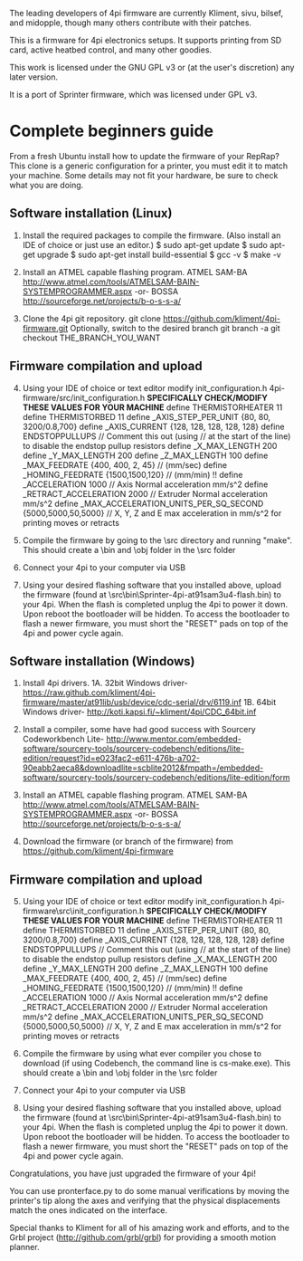 The leading developers of 4pi firmware are currently Kliment, sivu, bilsef, and midopple, though many others contribute with their patches.

This is a firmware for 4pi electronics setups. It supports printing from SD card, active heatbed control, and many other goodies.

This work is licensed under the GNU GPL v3 or (at the user's discretion) any later version.

It is a port of Sprinter firmware, which was licensed under GPL v3.

Complete beginners guide
=======================

From a fresh Ubuntu install how to update the firmware of your RepRap?
This clone is a generic configuration for a printer, you must edit it to match your machine.
Some details may not fit your hardware, be sure to check what you are doing.

Software installation (Linux)
----------------------

1. Install the required packages to compile the firmware. (Also install an IDE of choice or just use an editor.)
   $ sudo apt-get update
   $ sudo apt-get upgrade
   $ sudo apt-get install build-essential
   $ gcc -v
   $ make -v

2. Install an ATMEL capable flashing program.
   ATMEL SAM-BA
   http://www.atmel.com/tools/ATMELSAM-BAIN-SYSTEMPROGRAMMER.aspx
    -or-
   BOSSA
   http://sourceforge.net/projects/b-o-s-s-a/

3. Clone the 4pi git repository. 
   git clone  https://github.com/kliment/4pi-firmware.git
Optionally, switch to the desired branch
   git branch -a
   git checkout THE_BRANCH_YOU_WANT
  
Firmware compilation and upload
-------------------------------

4. Using your IDE of choice or text editor modify init_configuration.h
   4pi-firmware/src/init_configuration.h
   **SPECIFICALLY CHECK/MODIFY THESE VALUES FOR YOUR MACHINE**
  define THERMISTORHEATER 11
  define THERMISTORBED 11
  define _AXIS_STEP_PER_UNIT {80, 80, 3200/0.8,700}
  define _AXIS_CURRENT {128, 128, 128, 128, 128}
  define ENDSTOPPULLUPS // Comment this out (using // at the start of the line) to disable the endstop pullup resistors
  define _X_MAX_LENGTH 200
  define _Y_MAX_LENGTH 200
  define _Z_MAX_LENGTH 100
  define _MAX_FEEDRATE {400, 400, 2, 45} // (mm/sec)
  define _HOMING_FEEDRATE {1500,1500,120} // (mm/min) !!
  define _ACCELERATION 1000 // Axis Normal acceleration mm/s^2
  define _RETRACT_ACCELERATION 2000 // Extruder Normal acceleration mm/s^2
  define _MAX_ACCELERATION_UNITS_PER_SQ_SECOND {5000,5000,50,5000} // X, Y, Z and E max acceleration in mm/s^2 for printing moves or retracts

5. Compile the firmware by going to the \src directory and running "make". This should create a \bin and \obj folder in the \src folder

6. Connect your 4pi to your computer via USB

7. Using your desired flashing software that you installed above, upload the firmware (found at \src\bin\Sprinter-4pi-at91sam3u4-flash.bin) to your 4pi.
When the flash is completed unplug the 4pi to power it down. Upon reboot the bootloader will be hidden. To access the bootloader to flash a newer firmware, you must short the "RESET" pads on top of the 4pi and power cycle again.

Software installation (Windows)
----------------------

1. Install 4pi drivers.
   1A. 32bit Windows driver- https://raw.github.com/kliment/4pi-firmware/master/at91lib/usb/device/cdc-serial/drv/6119.inf
   1B. 64bit Windows driver- http://koti.kapsi.fi/~kliment/4pi/CDC_64bit.inf

2. Install a compiler, some have had good success with Sourcery Codeworkbench Lite- http://www.mentor.com/embedded-software/sourcery-tools/sourcery-codebench/editions/lite-edition/request?id=e023fac2-e611-476b-a702-90eabb2aeca8&downloadlite=scblite2012&fmpath=/embedded-software/sourcery-tools/sourcery-codebench/editions/lite-edition/form

3. Install an ATMEL capable flashing program.
   ATMEL SAM-BA
   http://www.atmel.com/tools/ATMELSAM-BAIN-SYSTEMPROGRAMMER.aspx
    -or-
   BOSSA
   http://sourceforge.net/projects/b-o-s-s-a/

4. Download the firmware (or branch of the firmware) from https://github.com/kliment/4pi-firmware

Firmware compilation and upload
-------------------------------

5. Using your IDE of choice or text editor modify init_configuration.h
   4pi-firmware\src\init_configuration.h
   **SPECIFICALLY CHECK/MODIFY THESE VALUES FOR YOUR MACHINE**
  define THERMISTORHEATER 11
  define THERMISTORBED 11
  define _AXIS_STEP_PER_UNIT {80, 80, 3200/0.8,700}
  define _AXIS_CURRENT {128, 128, 128, 128, 128}
  define ENDSTOPPULLUPS // Comment this out (using // at the start of the line) to disable the endstop pullup resistors
  define _X_MAX_LENGTH 200
  define _Y_MAX_LENGTH 200
  define _Z_MAX_LENGTH 100
  define _MAX_FEEDRATE {400, 400, 2, 45} // (mm/sec)
  define _HOMING_FEEDRATE {1500,1500,120} // (mm/min) !!
  define _ACCELERATION 1000 // Axis Normal acceleration mm/s^2
  define _RETRACT_ACCELERATION 2000 // Extruder Normal acceleration mm/s^2
  define _MAX_ACCELERATION_UNITS_PER_SQ_SECOND {5000,5000,50,5000} // X, Y, Z and E max acceleration in mm/s^2 for printing moves or retracts

6. Compile the firmware by using what ever compiler you chose to download (if using Codebench, the command line is cs-make.exe). This should create a \bin and \obj folder in the \src folder

7. Connect your 4pi to your computer via USB

8. Using your desired flashing software that you installed above, upload the firmware (found at \src\bin\Sprinter-4pi-at91sam3u4-flash.bin) to your 4pi.
When the flash is completed unplug the 4pi to power it down. Upon reboot the bootloader will be hidden. To access the bootloader to flash a newer firmware, you must short the "RESET" pads on top of the 4pi and power cycle again.

Congratulations, you have just upgraded the firmware of your 4pi!

You can use pronterface.py to do some manual verifications by moving the printer's tip along 
the axes and verifying that the physical displacements match the ones indicated on the interface. 

Special thanks to Kliment for all of his amazing work and efforts, and to the Grbl project
(http://github.com/grbl/grbl) for providing a smooth motion planner.

